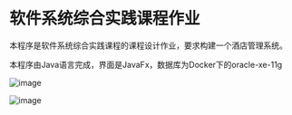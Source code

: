 # 软件系统综合实践课程作业

本程序是软件系统综合实践课程的课程设计作业，要求构建一个酒店管理系统。

本程序由Java语言完成，界面是JavaFx，数据库为Docker下的oracle-xe-11g

![image](https://github.com/QianLu990613/SSCP/blob/master/2020-03-10%2017-19-56屏幕截图.png)

![image]([https://github.com/QianLu990613/SSCP/blob/master/2020-03-10%2017-20-22屏幕截图.png)